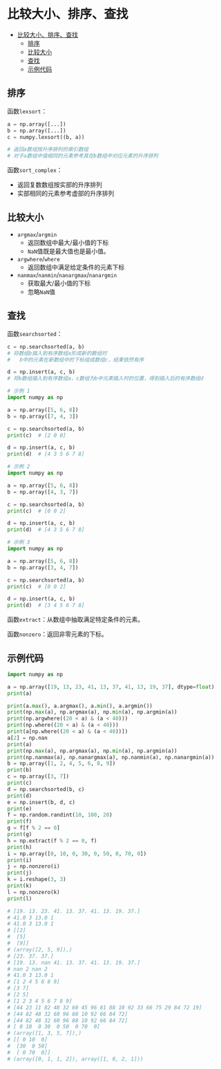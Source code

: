 
# 比较大小、排序、查找

- [比较大小、排序、查找](#比较大小排序查找)
  - [排序](#排序)
  - [比较大小](#比较大小)
  - [查找](#查找)
  - [示例代码](#示例代码)

## 排序

函数`lexsort`：

```python
a = np.array([...])
b = np.array([...])
c = numpy.lexsort((b, a))

# 返回a数组按升序排列的索引数组
# 对于a数组中值相同的元素参考其在b数组中对应元素的升序排列
```

函数`sort_complex`：

- 返回复数数组按实部的升序排列
- 实部相同的元素参考虚部的升序排列

## 比较大小

- `argmax`/`argmin`
  - 返回数组中最大/最小值的下标
  - `NaN`值既是最大值也是最小值。
- `argwhere`/`where`
  - 返回数组中满足给定条件的元素下标
- `nanmax`/`nanmin`/`nanargmax`/`nanargmin`
  - 获取最大/最小值的下标
  - 忽略`NaN`值

## 查找

函数`searchsorted`：

```python
c = np.searchsorted(a, b)
# 将数组b插入到有序数组a形成新的数组时
#   b中的元素在新数组中的下标组成数组c，结果依然有序

d = np.insert(a, c, b)
# 将b数组插入到有序数组a，c数组为b中元素插入时的位置，得到插入后的有序数组d

# 示例 1
import numpy as np

a = np.array([5, 6, 8])
b = np.array([7, 4, 3])

c = np.searchsorted(a, b)
print(c)  # [2 0 0]

d = np.insert(a, c, b)
print(d)  # [4 3 5 6 7 8]

# 示例 2
import numpy as np

a = np.array([5, 6, 8])
b = np.array([4, 3, 7])

c = np.searchsorted(a, b)
print(c)  # [0 0 2]

d = np.insert(a, c, b)
print(d)  # [4 3 5 6 7 8]

# 示例 3
import numpy as np

a = np.array([5, 6, 8])
b = np.array([3, 4, 7])

c = np.searchsorted(a, b)
print(c)  # [0 0 2]

d = np.insert(a, c, b)
print(d)  # [3 4 5 6 7 8]
```

函数`extract`：从数组中抽取满足特定条件的元素。

函数`nonzero`：返回非零元素的下标。

## 示例代码

```python
import numpy as np

a = np.array([19, 13, 23, 41, 13, 37, 41, 13, 19, 37], dtype=float)
print(a)

print(a.max(), a.argmax(), a.min(), a.argmin())
print(np.max(a), np.argmax(a), np.min(a), np.argmin(a))
print(np.argwhere((20 < a) & (a < 40)))
print(np.where((20 < a) & (a < 40)))
print(a[np.where((20 < a) & (a < 40))])
a[2] = np.nan
print(a)
print(np.max(a), np.argmax(a), np.min(a), np.argmin(a))
print(np.nanmax(a), np.nanargmax(a), np.nanmin(a), np.nanargmin(a))
b = np.array([1, 2, 4, 5, 6, 8, 9])
print(b)
c = np.array([3, 7])
print(c)
d = np.searchsorted(b, c)
print(d)
e = np.insert(b, d, c)
print(e)
f = np.random.randint(10, 100, 20)
print(f)
g = f[f % 2 == 0]
print(g)
h = np.extract(f % 2 == 0, f)
print(h)
i = np.array([0, 10, 0, 30, 0, 50, 0, 70, 0])
print(i)
j = np.nonzero(i)
print(j)
k = i.reshape(3, 3)
print(k)
l = np.nonzero(k)
print(l)

# [19. 13. 23. 41. 13. 37. 41. 13. 19. 37.]
# 41.0 3 13.0 1
# 41.0 3 13.0 1
# [[2]
#  [5]
#  [9]]
# (array([2, 5, 9]),)
# [23. 37. 37.]
# [19. 13. nan 41. 13. 37. 41. 13. 19. 37.]
# nan 2 nan 2
# 41.0 3 13.0 1
# [1 2 4 5 6 8 9]
# [3 7]
# [2 5]
# [1 2 3 4 5 6 7 8 9]
# [44 23 11 82 48 32 60 45 96 81 88 10 92 33 66 75 29 84 72 19]
# [44 82 48 32 60 96 88 10 92 66 84 72]
# [44 82 48 32 60 96 88 10 92 66 84 72]
# [ 0 10  0 30  0 50  0 70  0]
# (array([1, 3, 5, 7]),)
# [[ 0 10  0]
#  [30  0 50]
#  [ 0 70  0]]
# (array([0, 1, 1, 2]), array([1, 0, 2, 1]))
```
